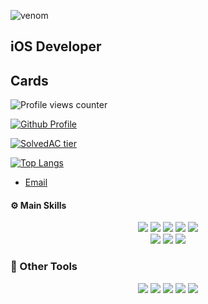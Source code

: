 ![venom](https://capsule-render.vercel.app/api?type=venom&height=200&text=iOS%20Developer%20.&fontSize=70&color=0:8871e5,100:b678c4&stroke=b678c4)
## iOS Developer
## Cards
 <img src="https://komarev.com/ghpvc/?username=NeverDie-iOS&label=Hits" alt="Profile views counter"/>

[![Github Profile](https://github-readme-stats-git-masterrstaa-rickstaa.vercel.app/api?username=NeverDie-iOS&show_icons=true&theme=vue-dark)](https://github.com/NeverDie-iOS)

[![SolvedAC tier](http://mazassumnida.wtf/api/v2/generate_badge?boj=mm08343434)](https://solved.ac/mm08343434)

[![Top Langs](https://github-readme-stats.vercel.app/api/top-langs/?username=Neverdie-iOS&layout=compact&hide=Visual%20Basic)](https://github.com/anuraghazra/github-readme-stats)

- [Email](mailto:mm083434@naver.com)

#### ⚙️ Main Skills
<div align="center">
    <img src="https://img.shields.io/badge/iOS-000000?style=flat-square&logo=Apple&logoColor=white"/> 
    <img src="https://img.shields.io/badge/Swift-F05138?style=flat-square&logo=Swift&logoColor=white"/>
    <img src="https://img.shields.io/badge/SwiftUI-137CBD?style=flat-square&logo=Swift&logoColor=white"/>
    <img src="https://img.shields.io/badge/Xcode-147EFB?style=flat-square&logo=Xcode&logoColor=white"/> 
    <img src="https://img.shields.io/badge/AppStore-0D96F6?style=flat-square&logo=AppStore&logoColor=white"/> <br>
    <img src="https://img.shields.io/badge/Visual Studio Code-007ACC?style=flat-square&logo=Visual Studio Code&logoColor=white"/>
    <img src="https://img.shields.io/badge/AlamoFire-FF3B30?style=flat-square&logo=swift&logoColor=white"/>
    <img src="https://img.shields.io/badge/REST%20API-0052CC?style=flat-square&logo=swagger&logoColor=white"/>
</div>

### 🔗 Other Tools
<div align="center">
    <img src="https://img.shields.io/badge/FCM-FFCA28?style=flat-square&logo=firebase&logoColor=black"/>
    <img src="https://img.shields.io/badge/Postman-FF6C37?style=flat-square&logo=Postman&logoColor=white"/>
    <img src="https://img.shields.io/badge/Naver%20Cloud%20Platform-03C75A?style=flat-square&logo=Naver&logoColor=white"/>
    <img src="https://img.shields.io/badge/Figma-F24E1E?style=flat-square&logo=figma&logoColor=white"/>
    <img src="https://img.shields.io/badge/Strapi%20DB-2F2E8B?style=flat-square&logo=strapi&logoColor=white"/>
</div>
